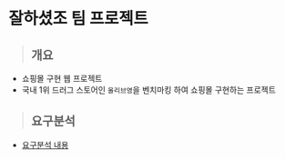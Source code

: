 # 잘하셨조 팀 프로젝트
> ## 개요
* 쇼핑몰 구현 웹 프로젝트
* 국내 1위 드러그 스토어인 `올리브영`을 벤치마킹 하여 쇼핑몰 구현하는 프로젝트

> ## 요구분석
* [요구분석 내용](requirements_analysis/requirements_analysis.md)

